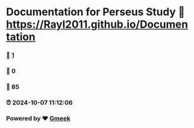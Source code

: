 # Documentation for Perseus Study :link: https://Rayl2011.github.io/Documentation 
### :page_facing_up: [1](https://Rayl2011.github.io/Documentation/tag.html) 
### :speech_balloon: 0 
### :hibiscus: 85 
### :alarm_clock: 2024-10-07 11:12:06 
### Powered by :heart: [Gmeek](https://github.com/Meekdai/Gmeek)
